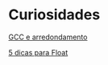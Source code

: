 # Curiosidades

[GCC e arredondamento](https://lemire.me/blog/2020/06/26/gcc-not-nearest/)

[5 dicas para Float](https://www.codeproject.com/Articles/29637/Five-Tips-for-Floating-Point-Programming)


